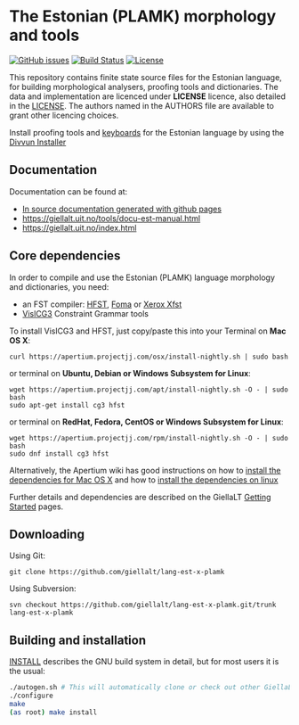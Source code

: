 The Estonian (PLAMK) morphology and tools
=================================

[![GitHub issues](https://img.shields.io/github/issues-raw/giellalt/lang-est-x-plamk)](https://github.com/giellalt/lang-est-x-plamk/issues)
[![Build Status](https://github.com/giellalt/lang-est-x-plamk/workflows/Speller%20CI+CD/badge.svg)](https://github.com/giellalt/lang-est-x-plamk/actions)
[![License](https://img.shields.io/github/license/giellalt/lang-est-x-plamk)](https://github.com/giellalt/lang-est-x-plamk/blob/main/LICENSE)

This repository contains finite state source files for the Estonian language,
for building morphological analysers, proofing tools
and dictionaries. The data and implementation are licenced under __LICENSE__
licence, also detailed in the
[LICENSE](https://github.com/giellalt/lang-est-x-plamk/blob/main/LICENSE). The
authors named in the AUTHORS file are available to grant other licencing
choices.

Install proofing tools and [keyboards](https://github.com/giellalt/keyboard-est)
for the Estonian language by using the [Divvun Installer](http://divvun.no)

Documentation
-------------

Documentation can be found at:

- [In source documentation generated with github
   pages](https://gilellalt.github.io/lang-est-x-plamk/)
-   <https://giellalt.uit.no/tools/docu-est-manual.html>
-   <https://giellalt.uit.no/index.html>

Core dependencies
-----------------

In order to compile and use the Estonian (PLAMK) language morphology and
dictionaries, you need:

- an FST compiler: [HFST](https://github.com/hfst/hfst), [Foma](https://github.com/mhulden/foma) or [Xerox Xfst](https://web.stanford.edu/~laurik/fsmbook/home.html)
- [VislCG3](https://visl.sdu.dk/svn/visl/tools/vislcg3/trunk) Constraint Grammar tools

To install VislCG3 and HFST, just copy/paste this into your Terminal on **Mac OS X**:

```
curl https://apertium.projectjj.com/osx/install-nightly.sh | sudo bash
```

or terminal on **Ubuntu, Debian or Windows Subsystem for Linux**:

```
wget https://apertium.projectjj.com/apt/install-nightly.sh -O - | sudo bash
sudo apt-get install cg3 hfst
```

or terminal on **RedHat, Fedora, CentOS or Windows Subsystem for Linux**:

```
wget https://apertium.projectjj.com/rpm/install-nightly.sh -O - | sudo bash
sudo dnf install cg3 hfst
```

Alternatively, the Apertium wiki has good instructions on how to [install the dependencies for Mac
OS X](https://wiki.apertium.org/wiki/Apertium_on_Mac_OS_X) and how to [install
the dependencies on
linux](https://wiki.apertium.org/wiki/Installation_of_grammar_libraries)

Further details and dependencies are described on the GiellaLT [Getting Started](https://giellalt.uit.no/infra/GettingStarted.html) pages.

Downloading
-----------

Using Git:
```
git clone https://github.com/giellalt/lang-est-x-plamk
```

Using Subversion:
```
svn checkout https://github.com/giellalt/lang-est-x-plamk.git/trunk lang-est-x-plamk
```

Building and installation
-------------------------

[INSTALL](https://github.com/giellalt/lang-est-x-plamk/blob/main/INSTALL)
describes the GNU build system in detail, but for most users it is the usual:

```sh
./autogen.sh # This will automatically clone or check out other GiellaLT dependencies
./configure
make
(as root) make install
```
